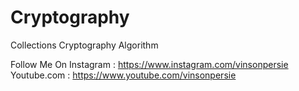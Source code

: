 # Cryptography
Collections Cryptography Algorithm



Follow Me On
Instagram : https://www.instagram.com/vinsonpersie
Youtube.com : https://www.youtube.com/vinsonpersie

